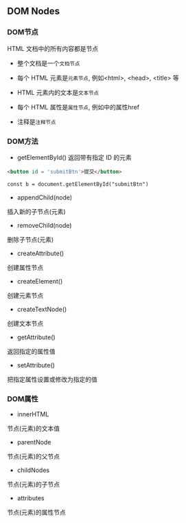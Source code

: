 <!--
 * @Description: 
 * @Version: 1.0
 * @Author: DaLao
 * @Email: dalao@xxx.com
 * @Date: 2022-02-08 20:42:19
 * @LastEditors: dalao
 * @LastEditTime: 2022-04-05 00:47:26
-->

## DOM Nodes


### DOM节点

HTML 文档中的所有内容都是节点

- 整个文档是一个`文档节点`

- 每个 HTML 元素是`元素节点`, 例如\<html>, \<head>, \<title> 等

- HTML 元素内的文本是`文本节点`

- 每个 HTML 属性是`属性节点`, 例如<a>中的属性href
  
- 注释是`注释节点`


### DOM方法

- getElementById() 返回带有指定 ID 的元素

```html
<button id = 'submitBtn'>提交</button>

const b = document.getElementById("submitBtn")
```

- appendChild(node) 

插入新的子节点(元素)


- removeChild(node)

删除子节点(元素)


- createAttribute()

创建属性节点


- createElement()

创建元素节点


- createTextNode()

创建文本节点


- getAttribute()

返回指定的属性值


- setAttribute()

把指定属性设置或修改为指定的值


### DOM属性

- innerHTML

节点(元素)的文本值

- parentNode

节点(元素)的父节点

- childNodes

节点(元素)的子节点

- attributes

节点(元素)的属性节点
